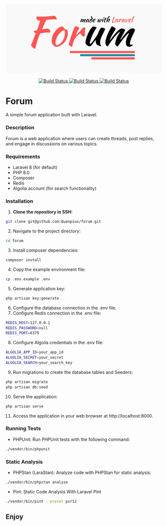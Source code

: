 
<p align="center">
  <a href="https://github.com/Queopius">
    <img src="public/svg/forum-oficial.png" alt="Queopius Laravel / Developer">
  </a>
</p>

<p align="center">
    <a href="https://github.com/Queopius/framework/forum">
        <img src="https://github.com/Queopius/forum/actions/workflows/test.yml/badge.svg" alt="Build Status">
    </a>
    <a href="https://github.com/Queopius/framework/forum">
        <img src="https://github.com/Queopius/forum/actions/workflows/pint.yml/badge.svg" alt="Build Status">
    </a>
    <a href="https://github.com/Queopius/framework/forum">
        <img src="https://github.com/Queopius/forum/actions/workflows/phpstan.yml/badge.svg" alt="Build Status">
    </a>
</p> 

# Forum

A simple forum application built with Laravel.

### Description
Forum is a web application where users can create threads, post replies, and engage in discussions on various topics.

### Requirements
- Laravel 8 (for default)
- PHP 8.0
- Composer
- Redis
- Algolia account (for search functionality)

### Installation
1. **Clone the repository in SSH:**
```bash
git clone git@github.com:Queopius/forum.git
```

2. Navigate to the project directory:
```bash
cd forum
```

3. Install composer dependencies:
```bash
composer install
```

4. Copy the example environment file:
```bash
cp .env.example .env
```

5. Generate application key:
```bash
php artisan key:generate
```

6. Configure the database connection in the .env file.
7. Configure Redis connection in the .env file:
```bash
REDIS_HOST=127.0.0.1
REDIS_PASSWORD=null
REDIS_PORT=6379
```

8. Configure Algolia credentials in the .env file:
```bash
ALGOLIA_APP_ID=your_app_id
ALGOLIA_SECRET=your_secret
ALGOLIA_SEARCH=your_search_key
```

9. Run migrations to create the database tables and Seeders:
```bash
php artisan migrate
php artisan db:seed
```

10. Serve the application:
```bash
php artisan serve
```

11. Access the application in your web browser at http://localhost:8000.

### Running Tests
* PHPUnit: Run PHPUnit tests with the following command:
```bash
./vendor/bin/phpunit
```

### Static Analysis
* PHPStan (LaraStan): Analyze code with PHPStan for static analysis:
```bash
./vendor/bin/phpstan analyze
```

* Pint: Static Code Analysis With Laravel Pint
```bash
./vendor/bin/pint --preset psr12
```

## Enjoy
